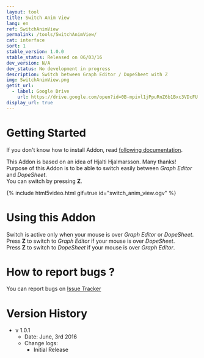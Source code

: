 ```yaml
---
layout: tool
title: Switch Anim View
lang: en
ref: SwitchAnimView
permalink: /tools/SwitchAnimView/
cat: interface
sort: 1
stable_version: 1.0.0
stable_status: Released on 06/03/16
dev_version: N/A
dev_status: No development in progress
description: Switch between Graph Editor / DopeSheet with Z
img: SwitchAnimView.png
getit_url:
  - label: Google Drive
    url: https://drive.google.com/open?id=0B-mpivl1jPpuRnZ6b1Bxc3VDcFU
display_url: true
---
```


# Getting Started
If you don't know how to install Addon, read [following documentation]({{site.base_url}}/AddonInstallation/).  

This Addon is based on an idea of Hjalti Hjalmarsson. Many thanks!  
Purpose of this Addon is to be able to switch easily between *Graph Editor* and *DopeSheet*.  
You can switch by pressing **Z**.  

{% include html5video.html gif=true id="switch_anim_view.ogv" %}

# Using this Addon
Switch is active only when your mouse is over *Graph Editor* or *DopeSheet*.  
Press **Z** to switch to *Graph Editor* if your mouse is over *DopeSheet*.  
Press **Z** to switch to *DopeSheet* if your mouse is over *Graph Editor*.  

# How to report bugs ?
You can report bugs on [Issue Tracker](https://github.com/julienduroure/SwitchAnimView/issues/)

# Version History
* v 1.0.1
  * Date: June, 3rd 2016
  * Change logs:
    * Initial Release
